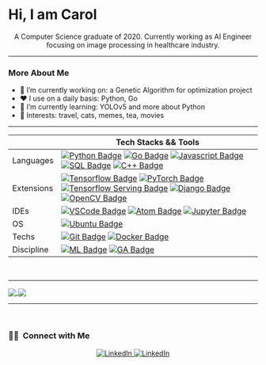 # Hi, I am Carol 

<center>
<p>A Computer Science graduate of 2020. Currently working as AI Engineer focusing on image processing in healthcare industry.</p></center>
<hr>

<h3> More About Me </h3>

- 🔭 I’m currently working on: a Genetic Algorithm for optimization project
- ❤️ I use on a daily basis: Python, Go
- 🌱 I’m currently learning: YOLOv5 and more about Python
- 💜 Interests: travel, cats, memes, tea, movies
<hr>
<center>

| |Tech Stacks && Tools|
|------------|----|
|Languages|[![Python Badge](https://img.shields.io/badge/-Python-292d33?style=flat-square&logo=Python)](https://www.jetbrains.com/pycharm/) [![Go Badge](https://img.shields.io/badge/-Go-292d33?style=flat-square&logo=Go)](https://golang.org/) [![Javascript Badge](https://img.shields.io/badge/-Javascript-292d33?style=flat-square&logo=Javascript)](https://www.javascript.com/) [![SQL Badge](https://img.shields.io/badge/-MySQL-292d33?style=flat-square&logo=mysql)](https://www.mysql.com/) [![C++ Badge](https://img.shields.io/badge/-C++-292d33?style=flat-square&logo=C%2B%2B)](https://www.cplusplus.com/)|
|Extensions|[![Tensorflow Badge](https://img.shields.io/badge/-Tensorflow-292d33?style=flat-square&logo=Tensorflow)](https://www.tensorflow.org/) [![PyTorch Badge](https://img.shields.io/badge/-PyTorch-292d33?style=flat-square&logo=PyTorch)](https://pytorch.org/) [![Tensorflow Serving Badge](https://img.shields.io/badge/-Tensorflow_Serving-292d33?style=flat-square&logo=Tensorflow)](https://www.tensorflow.org/tfx/guide/serving) [![Django Badge](https://img.shields.io/badge/-Django-292d33?style=flat-square&logo=django)](https://www.djangoproject.com/) [![OpenCV Badge](https://img.shields.io/badge/-OpenCV-292d33?style=flat-square&logo=opencv)](https://opencv.org/)|
|IDEs|[![VSCode Badge](https://img.shields.io/badge/-Visual_Studio_Code-292d33?style=flat-square&logo=visual-studio-code)](https://code.visualstudio.com/) [![Atom Badge](https://img.shields.io/badge/-Atom-292d33?style=flat-square&logo=atom)](https://atom.io/) [![Jupyter Badge](https://img.shields.io/badge/-Jupyter_Notebook-292d33?style=flat-square&logo=jupyter)](https://jupyter.org/try)|
|OS|[![Ubuntu Badge](https://img.shields.io/badge/-Ubuntu-292d33?style=flat-square&logo=ubuntu)](https://ubuntu.com/)|
| Techs|[![Git Badge](https://img.shields.io/badge/-Git-292d33?style=flat-square&logo=git)](https://github.com) [![Docker Badge](https://img.shields.io/badge/-Docker-292d33?style=flat-square&logo=docker)](https://docker.com)|
|Discipline|[![ML Badge](https://img.shields.io/badge/-Machine_Learning-292d33?style=flat-square&logo=&logoColor=white)](https://github.com/search?l=Python&q=user%3Azmcx16&type=Repositories) [![GA Badge](https://img.shields.io/badge/-Genetic_Algorithm-292d33?style=flat-square&logo=&logoColor=white)](https://github.com/search?l=Python&q=user%3Azmcx16&type=Repositories)

</center>
</br>
<hr>

<a href="https://github.com/anuraghazra/github-readme-stats">
  <img align="center" src=https://github-readme-stats.vercel.app/api?username=sycarol&count_private=true&show_icons=true&theme=onedark />
</a>
<a href="https://github.com/anuraghazra/convoychat">
  <img align="center" src=https://github-readme-stats.vercel.app/api/top-langs/?username=sycarol&theme=onedark&layout=compact />
</a>
<hr>
</br>
<h3> 🤝🏻 &nbsp;Connect with Me </h3> 
<p align="center">
<a href="https://www.linkedin.com/in/carol-si-ying/"><img src="https://img.shields.io/badge/linkedin-%230077B5.svg?&style=for-the-badge&logo=linkedin&logoColor=white" alt="LinkedIn" />
<a href=https://gitlab.com/Sycarol><img src="https://img.shields.io/badge/gitlab-%230077B5.svg?&style=for-the-badge&logo=gitlab&logoColor=white" alt="LinkedIn" />
</p>